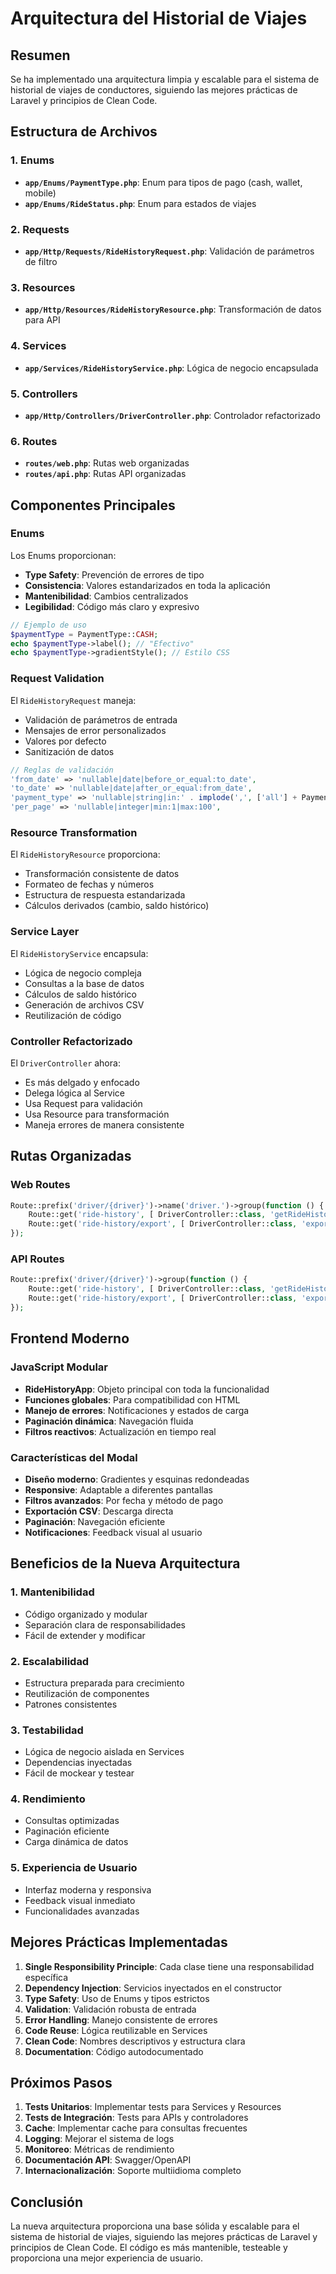 # Arquitectura del Historial de Viajes

## Resumen

Se ha implementado una arquitectura limpia y escalable para el sistema de historial de viajes de conductores, siguiendo las mejores prácticas de Laravel y principios de Clean Code.

## Estructura de Archivos

### 1. Enums
- **`app/Enums/PaymentType.php`**: Enum para tipos de pago (cash, wallet, mobile)
- **`app/Enums/RideStatus.php`**: Enum para estados de viajes

### 2. Requests
- **`app/Http/Requests/RideHistoryRequest.php`**: Validación de parámetros de filtro

### 3. Resources
- **`app/Http/Resources/RideHistoryResource.php`**: Transformación de datos para API

### 4. Services
- **`app/Services/RideHistoryService.php`**: Lógica de negocio encapsulada

### 5. Controllers
- **`app/Http/Controllers/DriverController.php`**: Controlador refactorizado

### 6. Routes
- **`routes/web.php`**: Rutas web organizadas
- **`routes/api.php`**: Rutas API organizadas

## Componentes Principales

### Enums

Los Enums proporcionan:
- **Type Safety**: Prevención de errores de tipo
- **Consistencia**: Valores estandarizados en toda la aplicación
- **Mantenibilidad**: Cambios centralizados
- **Legibilidad**: Código más claro y expresivo

```php
// Ejemplo de uso
$paymentType = PaymentType::CASH;
echo $paymentType->label(); // "Efectivo"
echo $paymentType->gradientStyle(); // Estilo CSS
```

### Request Validation

El `RideHistoryRequest` maneja:
- Validación de parámetros de entrada
- Mensajes de error personalizados
- Valores por defecto
- Sanitización de datos

```php
// Reglas de validación
'from_date' => 'nullable|date|before_or_equal:to_date',
'to_date' => 'nullable|date|after_or_equal:from_date',
'payment_type' => 'nullable|string|in:' . implode(',', ['all'] + PaymentType::values()),
'per_page' => 'nullable|integer|min:1|max:100',
```

### Resource Transformation

El `RideHistoryResource` proporciona:
- Transformación consistente de datos
- Formateo de fechas y números
- Estructura de respuesta estandarizada
- Cálculos derivados (cambio, saldo histórico)

### Service Layer

El `RideHistoryService` encapsula:
- Lógica de negocio compleja
- Consultas a la base de datos
- Cálculos de saldo histórico
- Generación de archivos CSV
- Reutilización de código

### Controller Refactorizado

El `DriverController` ahora:
- Es más delgado y enfocado
- Delega lógica al Service
- Usa Request para validación
- Usa Resource para transformación
- Maneja errores de manera consistente

## Rutas Organizadas

### Web Routes
```php
Route::prefix('driver/{driver}')->name('driver.')->group(function () {
    Route::get('ride-history', [ DriverController::class, 'getRideHistory' ])->name('ride-history');
    Route::get('ride-history/export', [ DriverController::class, 'exportRideHistoryCSV' ])->name('ride-history.export');
});
```

### API Routes
```php
Route::prefix('driver/{driver}')->group(function () {
    Route::get('ride-history', [ DriverController::class, 'getRideHistory' ]);
    Route::get('ride-history/export', [ DriverController::class, 'exportRideHistoryCSV' ]);
});
```

## Frontend Moderno

### JavaScript Modular
- **RideHistoryApp**: Objeto principal con toda la funcionalidad
- **Funciones globales**: Para compatibilidad con HTML
- **Manejo de errores**: Notificaciones y estados de carga
- **Paginación dinámica**: Navegación fluida
- **Filtros reactivos**: Actualización en tiempo real

### Características del Modal
- **Diseño moderno**: Gradientes y esquinas redondeadas
- **Responsive**: Adaptable a diferentes pantallas
- **Filtros avanzados**: Por fecha y método de pago
- **Exportación CSV**: Descarga directa
- **Paginación**: Navegación eficiente
- **Notificaciones**: Feedback visual al usuario

## Beneficios de la Nueva Arquitectura

### 1. Mantenibilidad
- Código organizado y modular
- Separación clara de responsabilidades
- Fácil de extender y modificar

### 2. Escalabilidad
- Estructura preparada para crecimiento
- Reutilización de componentes
- Patrones consistentes

### 3. Testabilidad
- Lógica de negocio aislada en Services
- Dependencias inyectadas
- Fácil de mockear y testear

### 4. Rendimiento
- Consultas optimizadas
- Paginación eficiente
- Carga dinámica de datos

### 5. Experiencia de Usuario
- Interfaz moderna y responsiva
- Feedback visual inmediato
- Funcionalidades avanzadas

## Mejores Prácticas Implementadas

1. **Single Responsibility Principle**: Cada clase tiene una responsabilidad específica
2. **Dependency Injection**: Servicios inyectados en el constructor
3. **Type Safety**: Uso de Enums y tipos estrictos
4. **Validation**: Validación robusta de entrada
5. **Error Handling**: Manejo consistente de errores
6. **Code Reuse**: Lógica reutilizable en Services
7. **Clean Code**: Nombres descriptivos y estructura clara
8. **Documentation**: Código autodocumentado

## Próximos Pasos

1. **Tests Unitarios**: Implementar tests para Services y Resources
2. **Tests de Integración**: Tests para APIs y controladores
3. **Cache**: Implementar cache para consultas frecuentes
4. **Logging**: Mejorar el sistema de logs
5. **Monitoreo**: Métricas de rendimiento
6. **Documentación API**: Swagger/OpenAPI
7. **Internacionalización**: Soporte multiidioma completo

## Conclusión

La nueva arquitectura proporciona una base sólida y escalable para el sistema de historial de viajes, siguiendo las mejores prácticas de Laravel y principios de Clean Code. El código es más mantenible, testeable y proporciona una mejor experiencia de usuario. 
